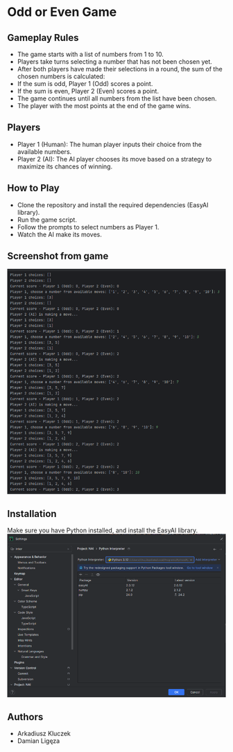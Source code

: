 
# Odd or Even Game

## Gameplay Rules
- The game starts with a list of numbers from 1 to 10.
- Players take turns selecting a number that has not been chosen yet.
- After both players have made their selections in a round, the sum of the chosen numbers is calculated:
- If the sum is odd, Player 1 (Odd) scores a point.
- If the sum is even, Player 2 (Even) scores a point.
- The game continues until all numbers from the list have been chosen.
- The player with the most points at the end of the game wins.

## Players
- Player 1 (Human): The human player inputs their choice from the available numbers.
- Player 2 (AI): The AI player chooses its move based on a strategy to maximize its chances of winning.

## How to Play
- Clone the repository and install the required dependencies (EasyAI library).
- Run the game script.
- Follow the prompts to select numbers as Player 1.
- Watch the AI make its moves.

## Screenshot from game

![game.png](game.png)

## Installation
Make sure you have Python installed, and install the EasyAI library.
![image.png](interpreter.png)

## Authors
- Arkadiusz Kluczek
- Damian Ligęza